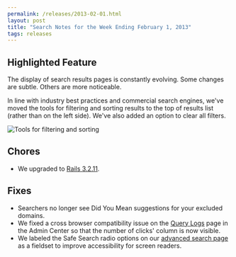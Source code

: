 ```yaml
---
permalink: /releases/2013-02-01.html
layout: post
title: "Search Notes for the Week Ending February 1, 2013"
tags: releases
---
```

## Highlighted Feature

The display of search results pages is constantly evolving. Some changes are subtle. Others are more noticeable.

In line with industry best practices and commercial search engines, we've moved the tools for filtering and sorting results to the top of results list (rather than on the left side). We've also added an option to clear all filters.

![Tools for filtering and sorting](https://9fddeb862c037f6d2190-f1564c64756a8cfee25b6b19953b1d23.ssl.cf2.rackcdn.com/search-tools.png)

## Chores
* We upgraded to [Rails 3.2.11]("http://weblog.rubyonrails.org/2013/1/8/Rails-3-2-11-3-1-10-3-0-19-and-2-3-15-have-been-released).

## Fixes
* Searchers no longer see Did You Mean suggestions for your excluded domains.
* We fixed a cross browser compatibility issue on the [Query Logs](/manual/query-logs.html) page in the Admin Center so that the number of clicks' column is now visible.
* We labeled the Safe Search radio options on our [advanced search page](http://search.usa.gov/search/advanced?affiliate=govbenefits) as a fieldset to improve accessibility for screen readers.